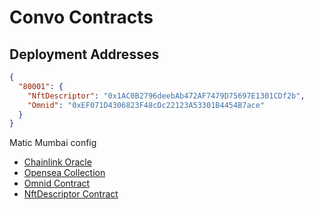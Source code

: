 # Convo Contracts

## Deployment Addresses
```json
{
  "80001": {
    "NftDescriptor": "0x1AC0B2796deebAb472AF7479D75697E1301CDf2b",
    "Omnid": "0xEF071D4306823F48cDc22123A53301B4454B7ace"
  }
}
```

Matic Mumbai config
- [Chainlink Oracle](https://market.link/jobs/4002bb77-a1c0-4dcc-8480-9130fa7bb26f)
- [Opensea Collection](https://testnets.opensea.io/collection/omnid-dqiwehoydi)
- [Omnid Contract](https://mumbai.polygonscan.com/address/0xEF071D4306823F48cDc22123A53301B4454B7ace)
- [NftDescriptor Contract](https://mumbai.polygonscan.com/address/0x1AC0B2796deebAb472AF7479D75697E1301CDf2b)
